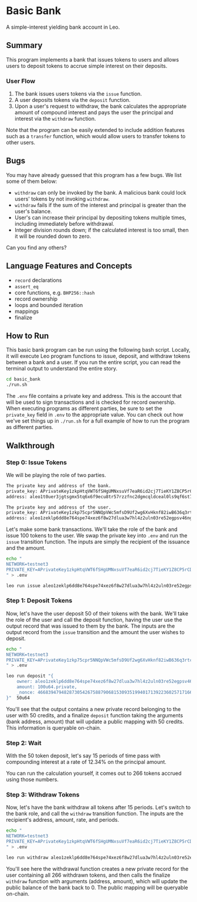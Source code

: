 # Basic Bank

A simple-interest yielding bank account in Leo.

## Summary

This program implements a bank that issues tokens to users and allows users to deposit tokens to accrue simple interest on their deposits.

### User Flow

1. The bank issues users tokens via the `issue` function.
2. A user deposits tokens via the `deposit` function.
3. Upon a user's request to withdraw, the bank calculates the appropriate amount of compound interest and pays the user the principal and interest via the `withdraw` function.

Note that the program can be easily extended to include addition features such as a `transfer` function, which would allow users to transfer tokens to other users.

## Bugs

You may have already guessed that this program has a few bugs. We list some of them below: 
- `withdraw` can only be invoked by the bank. A malicious bank could lock users' tokens by not invoking `withdraw`.
- `withdraw` fails if the sum of the interest and principal is greater than the user's balance. 
- User's can increase their principal by depositing tokens multiple times, including immediately before withdrawal.
- Integer division rounds down; if the calculated interest is too small, then it will be rounded down to zero.

Can you find any others?

## Language Features and Concepts

- `record` declarations
- `assert_eq`
- core functions, e.g. `BHP256::hash`
- record ownership
- loops and bounded iteration
- mappings
- finalize

## How to Run

This basic bank program can be run using the following bash script. Locally, it will execute Leo program functions to issue, deposit, and withdraw tokens between a bank and a user. If you run the entire script, you can read the terminal output to understand the entire story.

```bash
cd basic_bank
./run.sh
```

The `.env` file contains a private key and address. This is the account that will be used to sign transactions and is checked for record ownership. When executing programs as different parties, be sure to set the `private_key` field in `.env` to the appropriate value. You can check out how we've set things up in `./run.sh` for a full example of how to run the program as different parties.

## Walkthrough

### Step 0: Issue Tokens

We will be playing the role of two parties.

```bash
The private key and address of the bank.
private_key: APrivateKey1zkpHtqVWT6fSHgUMNxsuVf7eaR6id2cj7TieKY1Z8CP5rCD
address: aleo1t0uer3jgtsgmx5tq6x6f9ecu8tr57rzzfnc2dgmcqldceal0ls9qf6st7a

The private key and address of the user.
private_key: APrivateKey1zkp75cpr5NNQpVWc5mfsD9Uf2wg6XvHknf82iwB636q3rtc
address: aleo1zeklp6dd8e764spe74xez6f8w27dlua3w7hl4z2uln03re52egpsv46ngg
```

Let's make some bank transactions. We'll take the role of the bank and issue 100 tokens to the user. We swap the private key into `.env` and run the `issue` transition function. The inputs are simply the recipient of the issuance and the amount.

```bash
echo "
NETWORK=testnet3
PRIVATE_KEY=APrivateKey1zkpHtqVWT6fSHgUMNxsuVf7eaR6id2cj7TieKY1Z8CP5rCD
" > .env

leo run issue aleo1zeklp6dd8e764spe74xez6f8w27dlua3w7hl4z2uln03re52egpsv46ngg 100u64
```

### Step 1: Deposit Tokens

Now, let's have the user deposit 50 of their tokens with the bank. We'll take the role of the user and call the deposit function, having the user use the output record that was issued to them by the bank. The inputs are the output record from the `issue` transition and the amount the user wishes to deposit.

```bash
echo "
NETWORK=testnet3
PRIVATE_KEY=APrivateKey1zkp75cpr5NNQpVWc5mfsD9Uf2wg6XvHknf82iwB636q3rtc
" > .env

leo run deposit "{
    owner: aleo1zeklp6dd8e764spe74xez6f8w27dlua3w7hl4z2uln03re52egpsv46ngg.private,
    amount: 100u64.private,
    _nonce: 4668394794828730542675887906815309351994017139223602571716627453741502624516group.public
}"  50u64
```

You'll see that the output contains a new private record belonging to the user with 50 credits, and a finalize `deposit` function taking the arguments (bank address, amount) that will update a public mapping with 50 credits. This information is queryable on-chain.

### Step 2: Wait

With the 50 token deposit, let's say 15 periods of time pass with compounding interest at a rate of 12.34% on the principal amount.

You can run the calculation yourself, it comes out to 266 tokens accrued using those numbers. 

### Step 3: Withdraw Tokens

Now, let's have the bank withdraw all tokens after 15 periods. Let's switch to the bank role, and call the `withdraw` transition function. The inputs are the recipient's address, amount, rate, and periods.

```bash
echo "
NETWORK=testnet3
PRIVATE_KEY=APrivateKey1zkpHtqVWT6fSHgUMNxsuVf7eaR6id2cj7TieKY1Z8CP5rCD
" > .env

leo run withdraw aleo1zeklp6dd8e764spe74xez6f8w27dlua3w7hl4z2uln03re52egpsv46ngg 50u64 1234u64 15u64
```

You'll see here the withdrawal function creates a new private record for the user containing all 266 withdrawn tokens, and then calls the finalize `withdraw` function with arguments (address, amount), which will update the public balance of the bank back to 0. The public mapping will be queryable on-chain.
